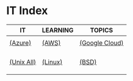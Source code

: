# IT Index

|IT|LEARNING|TOPICS|
|---|---|---|
||||
|[(Azure)](azure-index)|[(AWS)](aws-index)|[(Google Cloud)](google-cloud-index)|
||||
||||
||||
||||
|[(Unix All)](unix-all-index)|[(Linux)](linux-index)|[(BSD)](bsd-index)|
||||
||||
||||
